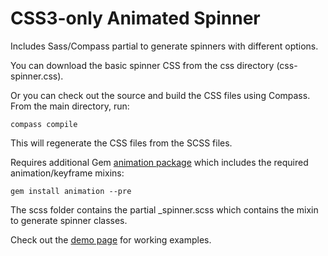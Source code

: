 CSS3-only Animated Spinner
===========

Includes Sass/Compass partial to generate spinners with different options.

You can download the basic spinner CSS from the css directory (css-spinner.css).

Or you can check out the source and build the CSS files using Compass.  From the main directory, run:

    compass compile
    
This will regenerate the CSS files from the SCSS files.

Requires additional Gem [animation package](https://github.com/ericam/compass-animation) which includes the required animation/keyframe mixins:

    gem install animation --pre

The scss folder contains the partial _spinner.scss which contains the mixin to generate spinner classes.  

Check out the [demo page](http://bseth99.github.com/css-spinner/) for working examples.
